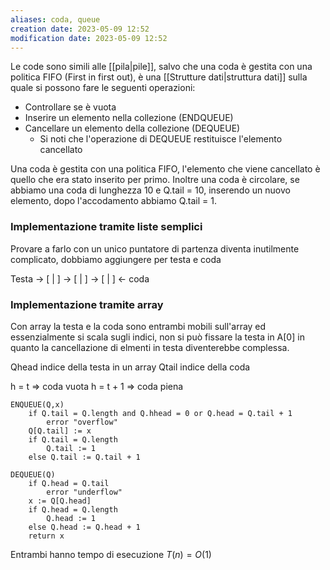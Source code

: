 ```yaml
---
aliases: coda, queue
creation date: 2023-05-09 12:52
modification date: 2023-05-09 12:52
---
```


Le code sono simili alle [[pila|pile]], salvo che una coda è gestita con una politica FIFO (First in first out), è una [[Strutture dati|struttura dati]] sulla quale si possono fare le seguenti operazioni:
- Controllare se è vuota
- Inserire un elemento nella collezione (ENDQUEUE)
- Cancellare un elemento della collezione (DEQUEUE)
	- Si noti che l'operazione di DEQUEUE restituisce l'elemento cancellato

Una coda è gestita con una politica FIFO, l'elemento che viene cancellato è quello che era stato inserito per primo. 
Inoltre una coda è circolare, se abbiamo una coda di lunghezza 10 e Q.tail = 10, inserendo un nuovo elemento, dopo l'accodamento abbiamo Q.tail = 1.

### Implementazione tramite liste semplici
Provare a farlo con un unico puntatore di partenza diventa inutilmente complicato, dobbiamo aggiungere per testa e coda

Testa -> \[ | \] -> \[ | \] -> \[ | \] <- coda

### Implementazione tramite array
Con array la testa e la coda sono entrambi mobili sull'array ed essenzialmente si scala sugli indici, non si può fissare la testa in A\[0\] in quanto la cancellazione di elmenti in testa diventerebbe complessa.

Qhead indice della testa in un array
Qtail indice della coda

h = t => coda vuota
h = t + 1 => coda piena

```
ENQUEUE(Q,x)
	if Q.tail = Q.length and Q.hhead = 0 or Q.head = Q.tail + 1
		error "overflow"
	Q[Q.tail] := x
	if Q.tail = Q.length
		Q.tail := 1
	else Q.tail := Q.tail + 1
```

```
DEQUEUE(Q)
	if Q.head = Q.tail
		error "underflow"
	x := Q[Q.head]
	if Q.head = Q.length
		Q.head := 1
	else Q.head := Q.head + 1
	return x
```

Entrambi hanno tempo di esecuzione $T(n) = O(1)$


